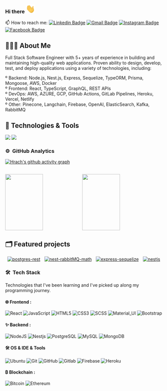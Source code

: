 ### Hi there <img src="https://github.com/hrachgalstyan/hrachgalstyan/blob/main/hi.gif" width="30px">

📫 How to reach me: [![Linkedin Badge](https://img.shields.io/badge/LinkedIn-blue?style=flat&logo=linkedin&labelColor=blue&link=https://www.linkedin.com/in/hrach-galstyan-a721581b5/)](https://www.linkedin.com/in/hrach-galstyan-a721581b5/) 
[![Gmail Badge](https://img.shields.io/badge/Gmail-red?style=flat-square&logo=Gmail&logoColor=white&link=mailto:hrachgalstyann@gmail.com)](mailto:hrachgalstyann@gmail.com)
[![Instagram Badge](https://img.shields.io/badge/-Instagram-E4405F?style=flat&logo=instagram&logoColor=white&link=https://instagram.com/hrachgalstyann/)](https://instagram.com/hrachgalstyann) 
[![Facebook Badge](https://img.shields.io/badge/-Facebook-1877f2?style=flat&logo=facebook&logoColor=white&link=https://www.facebook.com/hrachgalstyann)](https://www.facebook.com/hrachgalstyann)

## 👨🏻‍💻 About Me

Full Stack Software Engineer with 5+ years of experience in building and maintaining high-quality web applications. Proven ability to design, develop, test, and deploy applications using a variety of technologies, including:  <br/>

º Backend: Node.js, Nest.js, Express, Sequelize, TypeORM, Prisma, Mongoose, AWS, Docker <br/>
º Frontend: React, TypeScript, GraphQL, REST APIs <br/>
º DevOps: AWS, AZURE, GCP, GitHub Actions, GitLab Pipelines, Heroku, Vercel, Netlify <br/>
º Other: Pinecone, Langchain, Firebase, OpenAI, ElasticSearch, Kafka, RabbitMQ  <br/>

## 🔧 Technologies & Tools

![](https://img.shields.io/badge/Code-TypeScript-informational?style=flat&logo=typescript&logoColor=blue&color=6aa6f8)
![](https://img.shields.io/badge/Code-JavaScript-informational?style=flat&logo=javascript&logoColor=white&color=6aa6f8)

### ⚙️ &nbsp;GitHub Analytics

[![Hrach's github activity graph](https://github-readme-activity-graph.vercel.app/graph?username=hrachgalstyan&theme=react-dark)](https://github.com/ashutosh00710/github-readme-activity-graph)

<br/>

<a href="https://github.com/hrachgalstyann" width="100%" style="display:flex">
  <img height="180em" width="49%" src="https://github-readme-stats-eight-theta.vercel.app/api?username=hrachgalstyan&show_icons=true&theme=algolia&include_all_commits=true&count_private=true"/>
  <img height="180em" width="49%" src="https://github-readme-stats-eight-theta.vercel.app/api/top-langs/?username=hrachgalstyan&layout=compact&langs_count=8&theme=algolia"/>
</a>


## 🗂️ Featured projects
<div align="center" style="display:flex; justify-content: space-around; flex-wrap:no-wrap">
  <a href="https://github.com/hrachgalstyan/postgres-rest" max-width="48%">
    <img align="center" height="150em" width="48%" src="https://github-readme-stats.vercel.app/api/pin/?username=hrachgalstyan&repo=postgres-rest&show_icons=true&line_height=27&title_color=6aa6f8&text_color=8a919a&icon_color=6aa6f8&bg_color=0e1116" alt="postgres-rest"   />
  </a>
  <a href="https://github.com/hrachgalstyan/nest-rabbitMQ-math" max-width="48%">
    <img align="center" height="150em" width="48%" src="https://github-readme-stats.vercel.app/api/pin/?username=hrachgalstyan&repo=nest-rabbitMQ-math&show_icons=true&line_height=27&title_color=6aa6f8&text_color=8a919a&icon_color=6aa6f8&bg_color=0e1116" alt="nest-rabbitMQ-math" />
  </a>
  <a href="https://github.com/hrachgalstyan/express-sequelize" max-width="48%">
    <img align="center" height="150em" width="48%" src="https://github-readme-stats.vercel.app/api/pin/?username=hrachgalstyan&repo=express-sequelize&show_icons=true&line_height=27&title_color=6aa6f8&text_color=8a919a&icon_color=6aa6f8&bg_color=0e1116" alt="express-sequelize" />
  </a>
  <a href="https://github.com/hrachgalstyan/nestjs" max-width="48%">
    <img align="center" height="150em" width="48%" src="https://github-readme-stats.vercel.app/api/pin/?username=hrachgalstyan&repo=nestjs&show_icons=true&line_height=27&title_color=6aa6f8&text_color=8a919a&icon_color=6aa6f8&bg_color=0e1116" alt="nestjs" />
  </a>
</div>

### 🛠 &nbsp;Tech Stack

Technologies that I've been learning and I've picked up along my programming journey.

#### 🌐 Frontend : <br />

![React](https://img.shields.io/badge/-React-05122A?style=flat&logo=react)
![JavaScript](https://img.shields.io/badge/-JavaScript-05122A?style=flat&logo=javascript)
![HTML5](https://img.shields.io/badge/-HTML5-black?style=flat-square&logo=html5&logoColor=white)
![CSS3](https://img.shields.io/badge/-CSS3-black?style=flat-square&logo=css3)
![SCSS](https://img.shields.io/badge/-SCSS-black?style=flat-square&logo=SASS)
![Material_UI](https://img.shields.io/badge/-Material_UI-black?style=flat-square&logo=material-ui)
![Bootstrap](https://img.shields.io/badge/-Bootstrap-black?style=flat-square&logo=bootstrap)

#### ✨ Backend : <br />

![NodeJS](http://img.shields.io/badge/-NodeJS-05122A?style=flat-square&logo=data:image/png;base64,iVBORw0KGgoAAAANSUhEUgAAAA4AAAAOCAMAAAAolt3jAAAAgVBMVEUzmTMzkTM0mDQslSwtlS00mzQAAAA7nTsymDIzmDMwmDAymTIzmDMzmTMzmDMzmDMzlzM0mTQzmTMzmTMzmTMzmTMzmTM0mjQ1nDUxlzEymDIzmTMzmTMzmTMzmTMzmTMwlzAzmTMzmTMzmTMzmTMzmTMzmTM0mTQzmTMzmTP///8ybrFJAAAAKXRSTlMAAAAAAAAAAAAAAA9RxlIRBjSR6/7vmzkIAyd21Nt8JwMauPwrKvlQxcV6L9IAAABUSURBVAjXY2RgZGTkYGQEUl8ZwUx2EAUSZfz0jVESSPEygMAXkIgiIyMbAwT8+v+fUeU/jAfkMzKqMjLDuX//k8ZFMwrNIjRnoDkS7AUZxqcQLwAA4+0cex8ENfMAAAAASUVORK5CYII=)
![Nestjs](https://img.shields.io/badge/-NestJS-05122A?style=flat-square&logo=nestjs&logoColor=880808)
![PostgreSQL](https://img.shields.io/badge/-PostgreSQL-05122A?style=flat-square&logo=postgresql&logoColor=0273B7)
![MySQL](http://img.shields.io/badge/-MySQL-05122A?style=flat-square&logo=mysql&logoColor=4479A1)
![MongoDB](http://img.shields.io/badge/-MongoDB-05122A?style=flat-square&logo=mongodb&logoColor=4479A1)

#### 🛠 OS & IDE & Tools <br />

![Ubuntu](https://img.shields.io/badge/-Ubuntu-black?style=flat-square&logo=ubuntu)
![Git](https://img.shields.io/badge/-Git-05122A?style=flat&logo=git)
![GitHub](https://img.shields.io/badge/-GitHub-05122A?style=flat&logo=github)
![Gitlab](https://img.shields.io/badge/-Gitlab-05122A?style=flat&logo=gitlab)
![Firebase](https://img.shields.io/badge/-Firebase-05122A?style=flat-square&logo=Firebase)
![Heroku](https://img.shields.io/badge/-Heroku-05122A?style=flat&logo=Heroku)

#### ₿ Blockchain : <br />

![Bitcoin](https://img.shields.io/badge/-Bitcoin-05122A?style=flat&logo=Bitcoin&logoColor=FFA518)
![Ethereum](https://img.shields.io/badge/-Ethereum-05122A?style=flat&logo=Ethereum&logoColor=FFA518)

<!--
<div id="header" align="center">
  <img src="https://komarev.com/ghpvc/?username=hrachgalstyan&style=for-the-badge&color=orange" alt=""/>
</div>
-->
